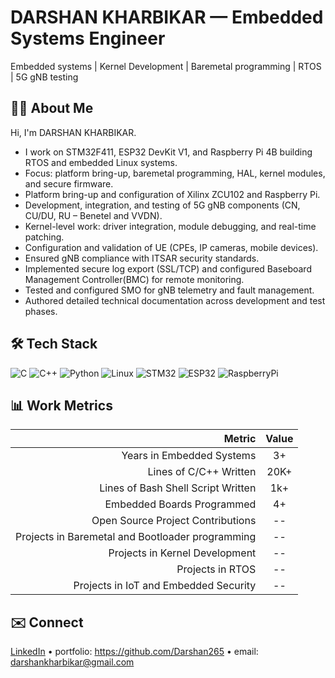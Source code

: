 # DARSHAN KHARBIKAR — Embedded Systems Engineer
Embedded systems | Kernel Development | Baremetal programming | RTOS 
| 5G gNB testing

## 👨‍💻 About Me
Hi, I'm DARSHAN KHARBIKAR. 
- I work on STM32F411, ESP32 DevKit V1, and Raspberry Pi 4B building RTOS and embedded Linux systems.
- Focus: platform bring-up, baremetal programming, HAL, kernel modules, and secure firmware.
- Platform bring-up and configuration of Xilinx ZCU102 and Raspberry Pi.
-  Development, integration, and testing of 5G gNB components (CN, CU/DU, RU – Benetel and VVDN).
-  Kernel-level work: driver integration, module debugging, and real-time patching.
-  Configuration and validation of UE (CPEs, IP cameras, mobile devices).
-  Ensured gNB compliance with ITSAR security standards.
-   Implemented secure log export (SSL/TCP) and configured Baseboard Management Controller(BMC) for remote monitoring.
-   Tested and configured SMO for gNB telemetry and fault management.
-   Authored detailed technical documentation across development and test phases.


## 🛠️ Tech Stack
![C](https://img.shields.io/badge/C-00599C?logo=c&logoColor=white) ![C++](https://img.shields.io/badge/C++-00599C?logo=cplusplus&logoColor=white) ![Python](https://img.shields.io/badge/Python-3776AB?logo=python&logoColor=white) ![Linux](https://img.shields.io/badge/Linux-FCC624?logo=linux&logoColor=black) ![STM32](https://img.shields.io/badge/STM32-03234B?logo=stmicroelectronics&logoColor=white) ![ESP32](https://img.shields.io/badge/ESP32-ED1C24?logo=espressif&logoColor=white) ![RaspberryPi](https://img.shields.io/badge/Raspberry%20Pi-C51A4A?logo=raspberrypi&logoColor=white)

## 📊 Work Metrics
| Metric | Value |
|-------:|:-----:|
| Years in Embedded Systems | 3+ |
| Lines of C/C++ Written | 20K+ |
|Lines of Bash Shell Script Written|1k+|
| Embedded Boards Programmed | 4+ |
|Open Source Project Contributions|--|
|Projects in Baremetal and Bootloader programming|--|
|Projects in Kernel Development|--|
|Projects in RTOS|--|
|Projects in IoT and Embedded Security|--|


<!--
## 🔭 Featured Projects
- **Pi-NAS** — RPi4 NAS with RAID over USB, Grafana monitoring — [repo](https://github.com/<your-username>/pi-nas)  
- **esp32-freertos** — FreeRTOS tasks, queues, MQTT demos — [repo](https://github.com/<your-username>/esp32-freertos)  
- **stm32f411-bm** — Bare-metal drivers for UART/SPI/I2C — [repo](https://github.com/<your-username>/stm32f411-baremetal)

<!--
## 📈 GitHub Stats
![Stats](https://github-readme-stats.vercel.app/api?Darshan265=Darshan265&show_icons=true)
![Top Langs](https://github-readme-stats.vercel.app/api/top-langs/?Darshan265=Darshan265&layout=compact)
-->

## ✉️ Connect
[LinkedIn](https://www.linkedin.com/in/darshan-kharbikar) • portfolio: https://github.com/Darshan265  • email: darshankharbikar@gmail.com
